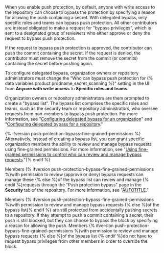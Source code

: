 When you enable push protection, by default, anyone with write access to the repository can choose to bypass the protection by specifying a reason for allowing the push containing a secret. With delegated bypass, only specific roles and teams can bypass push protection. All other contributors are instead obligated to make a request for "bypass privileges", which is sent to a designated group of reviewers who either approve or deny the request to bypass push protection.

If the request to bypass push protection is approved, the contributor can push the commit containing the secret. If the request is denied, the contributor must remove the secret from the commit (or commits) containing the secret before pushing again.

To configure delegated bypass, organization owners or repository administrators must change the "Who can bypass push protection for {% data variables.product.prodname_secret_scanning %}" setting in the UI from **Anyone with write access** to **Specific roles and teams**.

Organization owners or repository administrators are them prompted to create a "bypass list". The bypass list comprises the specific roles and teams, such as the security team or repository administrators, who oversee requests from non-members to bypass push protection. For more information, see "[Configuring delegated bypass for an organization](/code-security/secret-scanning/using-advanced-secret-scanning-and-push-protection-features/delegated-bypass-for-push-protection/enabling-delegated-bypass-for-push-protection#configuring-delegated-bypass-for-an-organization)" and "[Configuring delegated bypass for a repository](/code-security/secret-scanning/using-advanced-secret-scanning-and-push-protection-features/delegated-bypass-for-push-protection/enabling-delegated-bypass-for-push-protection#configuring-delegated-bypass-for-a-repository)."

{% ifversion push-protection-bypass-fine-grained-permissions %} Alternatively, instead of creating a bypass list, you can grant specific organization members the ability to review and manage bypass requests using fine-grained permissions. For more information, see "[Using fine-grained permissions to control who can review and manage bypass requests](/code-security/secret-scanning/using-advanced-secret-scanning-and-push-protection-features/delegated-bypass-for-push-protection/enabling-delegated-bypass-for-push-protection#using-fine-grained-permissions-to-control-who-can-review-and-manage-bypass-requests)."{% endif %}

Members {% ifversion push-protection-bypass-fine-grained-permissions %}with permission to review (approve or deny) bypass requests can manage these {% else %}of the bypass list can review and manage {% endif %}requests through the "Push protection bypass" page in the **Security** tab of the repository. For more information, see "[AUTOTITLE](/code-security/secret-scanning/using-advanced-secret-scanning-and-push-protection-features/delegated-bypass-for-push-protection/managing-requests-to-bypass-push-protection)."

Members {% ifversion push-protection-bypass-fine-grained-permissions %}with permission to review and manage bypass requests {% else %}of the bypass list{% endif %} are still protected from accidentally pushing secrets to a repository. If they attempt to push a commit containing a secret, their push is still blocked, but they can choose to bypass the block by specifying a reason for allowing the push. Members {% ifversion push-protection-bypass-fine-grained-permissions %}with permission to review and manage bypass requests {% else %}of the bypass list {% endif %}do not have to request bypass privileges from other members in order to override the block.
